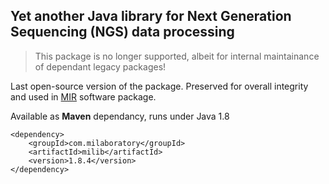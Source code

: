 ## Yet another Java library for Next Generation Sequencing (NGS) data processing

> This package is no longer supported, albeit for internal maintainance of dependant legacy packages!

Last open-source version of the package. Preserved for overall integrity and used in [MIR](https://github.com/antigenomics/mir) software package.

Available as **Maven** dependancy, runs under Java 1.8

```
<dependency>
    <groupId>com.milaboratory</groupId>
    <artifactId>milib</artifactId>
    <version>1.8.4</version>
</dependency>
```